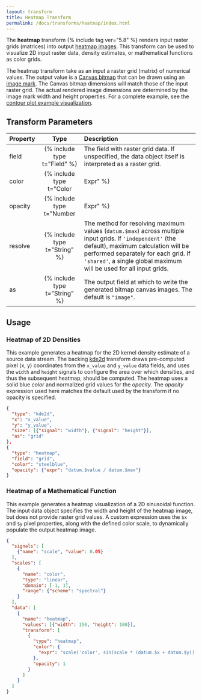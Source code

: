 ```yaml
---
layout: transform
title: Heatmap Transform
permalink: /docs/transforms/heatmap/index.html
---
```


The **heatmap** transform {% include tag ver="5.8" %} renders input raster grids (matrices) into output [heatmap images](https://en.wikipedia.org/wiki/Heat_map). This transform can be used to visualize 2D input raster data, density estimates, or mathematical functions as color grids.

The heatmap transform take as an input a raster grid (matrix) of numerical values. The output value is a [Canvas bitmap](https://developer.mozilla.org/en-US/docs/Web/HTML/Element/canvas) that can be drawn using an [image mark](../../marks/image). The Canvas bitmap dimensions will match those of the input raster grid. The actual rendered image dimensions are determined by the image mark width and height properties. For a complete example, see the [contour plot example visualization](../../../examples/contour-plot/).

## Transform Parameters

| Property            | Type                            | Description   |
| :------------------ | :-----------------------------: | :------------ |
| field               | {% include type t="Field" %}    | The field with raster grid data. If unspecified, the data object itself is interpreted as a raster grid. |
| color               | {% include type t="Color|Expr" %} | A color value or expression for setting each individual pixel's color. If an expression is provided, it will be invoked with an input `datum` that includes `$x`, `$y`, `$value`, and `$max` fields for the grid. If unspecified, the color defaults to gray (`"#888"`).|
| opacity             | {% include type t="Number|Expr" %} | A constant opacity value or expression for setting each individual pixel's opacity. If an expression is provided, it will be invoked with an input `datum` that includes `$x`, `$y`, `$value`, and `$max` fields for the grid. If unspecified,the opacity defaults to `$value / $max`.|
| resolve             | {% include type t="String" %}  | The method for resolving maximum values (`datum.$max`) across multiple input grids. If `'independent'` (the default), maximum calculation will be performed separately for each grid. If `'shared'`, a single global maximum will be used for all input grids. |
| as                  | {% include type t="String" %}   | The output field at which to write the generated bitmap canvas images. The default is `"image"`. |

## Usage

### Heatmap of 2D Densities

This example generates a heatmap for the 2D kernel density estimate of a source data stream. The backing [kde2d](../kde2d) transform draws pre-computed pixel (x, y) coordinates from the `x_value` and `y_value` data fields, and uses the `width` and `height` signals to configure the area over which densities, and thus the subsequent heatmap, should be computed. The heatmap uses a solid blue _color_ and normalized grid values for the _opacity_. The _opacity_ expression used here matches the default used by the transform if no opacity is specified.

```json
{
  "type": "kde2d",
  "x": "x_value",
  "y": "y_value",
  "size": [{"signal": "width"}, {"signal": "height"}],
  "as": "grid"
},
{
  "type": "heatmap",
  "field": "grid",
  "color": "steelblue",
  "opacity": {"expr": "datum.$value / datum.$max"}
}
```

### Heatmap of a Mathematical Function

This example generates a heatmap visualization of a 2D sinusoidal function. The input data object specifies the width and height of the heatmap image, but does not provide raster grid values. A custom expression uses the `$x` and `$y` pixel properties, along with the defined color scale, to dynamically populate the output heatmap image.

```json
{
  "signals": [
    {"name": "scale", "value": 0.05}
  ],
  "scales": [
    {
      "name": "color",
      "type": "linear",
      "domain": [-1, 1],
      "range": {"scheme": "spectral"}
    }
  ],
  "data": [
    {
      "name": "heatmap",
      "values": [{"width": 150, "height": 100}],
      "transform": [
        {
          "type": "heatmap",
          "color": {
            "expr": "scale('color', sin(scale * (datum.$x + datum.$y)) * sin(scale * (datum.$x - datum.$y)))"
          },
          "opacity": 1
        }
      ]
    }
  ]
}
```
